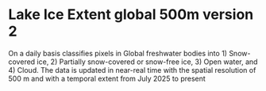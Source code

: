 #  Lake Ice Extent global 500m version 2

On a daily basis classifies pixels in Global freshwater bodies into 1) Snow-covered ice, 2) Partially snow-covered or snow-free ice, 3) Open water, and 4) Cloud. The data is updated in near-real time with the spatial resolution of 500 m and with a temporal extent from July 2025 to present